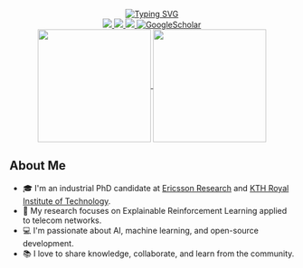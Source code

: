 <p align="center">
<a href="https://github.com/franco-ruggeri">
    <img src="https://readme-typing-svg.demolab.com?font=Georgia&size=18&duration=2000&pause=100&multiline=true&width=500&height=80&center=true&lines=Franco+Ruggeri;Researcher+%7C+PhD+Candidate+%7C+ML+Engineer;AI+%7C+Reinforcement+Learning+%7C+Control" alt="Typing SVG" />
</a>
<br/>

<!-- TODO: add website and CV
<a href="">
    <img src="https://img.shields.io/badge/Website-gkos.tech-red?style=flat-square">
</a>
<a href="https://gkos.tech/Resume.pdf">
    <img src="https://img.shields.io/badge/PDF-CV-red?style=flat-square&logo=adobe">
</a>
-->
<a href="https://www.linkedin.com/in/francoruggeri95/">
    <img src="https://img.shields.io/badge/-Linkedin-blue?style=flat-square&logo=linkedin">
</a>
<a href="mailto:francoruggeri95@gmail.com">
    <img src="https://img.shields.io/badge/-Email-red?style=flat-square&logo=gmail&logoColor=white">
</a>
<a href="https://orcid.org/my-orcid?orcid=0000-0002-3230-6237">
    <img src="https://img.shields.io/badge/-OrcID-green?style=flat-square&logo=orcid&logoColor=white">
</a>
<a href="https://scholar.google.com/citations?user=MYlj7mQAAAAJ&hl=en">
    <img alt='GoogleScholar' src='https://img.shields.io/badge/Scholar-100000?style=flat&logo=GoogleScholar&logoColor=white&&color=0181FF'>
</a>
<br/> 

<a href="https://github.com/franco-ruggeri">
  <img height=200 align="center" src="http://github-profile-summary-cards.vercel.app/api/cards/stats?username=franco-ruggeri&theme=github_dark" />
</a>
<a href="https://github.com/franco-ruggeri">
  <img height=200 align="center" src="http://github-profile-summary-cards.vercel.app/api/cards/repos-per-language?username=franco-ruggeri&theme=github_dark" />
</a>

</p>

## About Me

- 🎓 I'm an industrial PhD candidate at [Ericsson Research](https://github.com/ericssonresearch) and [KTH Royal Institute of Technology](https://github.com/KTH).
- 🧠 My research focuses on Explainable Reinforcement Learning applied to telecom networks.
- 💻 I'm passionate about AI, machine learning, and open-source development.
- 📚 I love to share knowledge, collaborate, and learn from the community.

<!-- TODO: add papers
## Research
-->

<!-- TODO: add projects
### Open-Source Projects


| Title | Stars | Technologies|
|-------|-------|-------------|
| [Project name](https://github.com/franco-ruggeri/project-name) | <img alt="Stars" src="https://img.shields.io/github/stars/franco-ruggeri/project-name?style=flat-square&labelColor=black"/> | ![PyTorch](https://img.shields.io/badge/PyTorch-black?style=flat-square&logo=pytorch) |
-->
